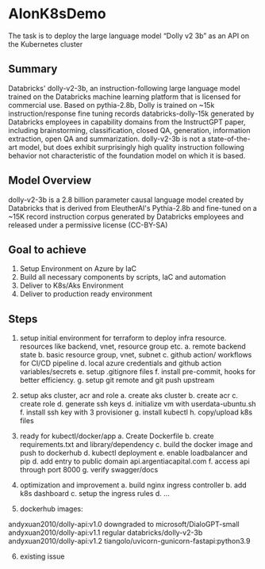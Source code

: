 # AIonK8sDemo
The task is to deploy the large language model “Dolly v2 3b” as an API on the Kubernetes cluster

## Summary
Databricks' dolly-v2-3b, an instruction-following large language model trained on the Databricks machine learning platform that is licensed for commercial use. Based on pythia-2.8b, Dolly is trained on ~15k instruction/response fine tuning records databricks-dolly-15k generated by Databricks employees in capability domains from the InstructGPT paper, including brainstorming, classification, closed QA, generation, information extraction, open QA and summarization. dolly-v2-3b is not a state-of-the-art model, but does exhibit surprisingly high quality instruction following behavior not characteristic of the foundation model on which it is based.

## Model Overview
dolly-v2-3b is a 2.8 billion parameter causal language model created by Databricks that is derived from EleutherAI's Pythia-2.8b and fine-tuned on a ~15K record instruction corpus generated by Databricks employees and released under a permissive license (CC-BY-SA)

## Goal to achieve
1. Setup Environment on Azure by IaC
2. Build all necessary components by scripts, IaC and automation
3. Deliver to K8s/Aks Environment
4. Deliver to production ready environment


## Steps
1. setup initial environment for terraform to deploy infra resource. resources like backend, vnet, resource group etc.
    a.  remote backend state
    b.  basic resource group, vnet, subnet
    c.  github action/ workflows for CI/CD pipeline
    d.  local azure credentials and github action variables/secrets
    e.  setup .gitignore files
    f.  install pre-commit, hooks for better efficiency.
    g.  setup git remote and git push upstream

2. setup aks cluster, acr and role
    a. create aks cluster
    b. create acr
    c. create role
    d. generate ssh keys
    d. initialize vm with userdata-ubuntu.sh
    f. install ssh key with 3 provisioner
    g. install kubectl
    h. copy/upload k8s files

3. ready for kubectl/docker/app
    a. Create Dockerfile
    b. create requirements.txt and library/dependency 
    c. build the docker image and push to dockerhub
    d. kubectl deployment
    e. enable loadbalancer and pip
    d. add entry to public domain api.argentiacapital.com
    f. access api through port 8000
    g. verify swagger/docs

4. optimization and improvement
    a. build nginx ingress controller
    b. add k8s dashboard
    c. setup the ingress rules
    d. ...

5. dockerhub images:

andyxuan2010/dolly-api:v1.0  downgraded to microsoft/DialoGPT-small
andyxuan2010/dolly-api:v1.1  regular databricks/dolly-v2-3b
andyxuan2010/dolly-api:v1.2  tiangolo/uvicorn-gunicorn-fastapi:python3.9 

6. existing issue


